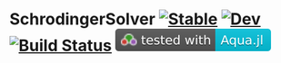 # SchrodingerSolver [![Stable](https://img.shields.io/badge/docs-stable-blue.svg)](https://walexaindre.github.io/SchrodingerSolver.jl/stable/) [![Dev](https://img.shields.io/badge/docs-dev-blue.svg)](https://walexaindre.github.io/SchrodingerSolver.jl/dev/) [![Build Status](https://github.com/walexaindre/SchrodingerSolver.jl/actions/workflows/CI.yml/badge.svg?branch=master)](https://github.com/walexaindre/SchrodingerSolver.jl/actions/workflows/CI.yml?query=branch%3Amaster) [![Aqua](https://raw.githubusercontent.com/JuliaTesting/Aqua.jl/master/badge.svg)](https://github.com/JuliaTesting/Aqua.jl)
